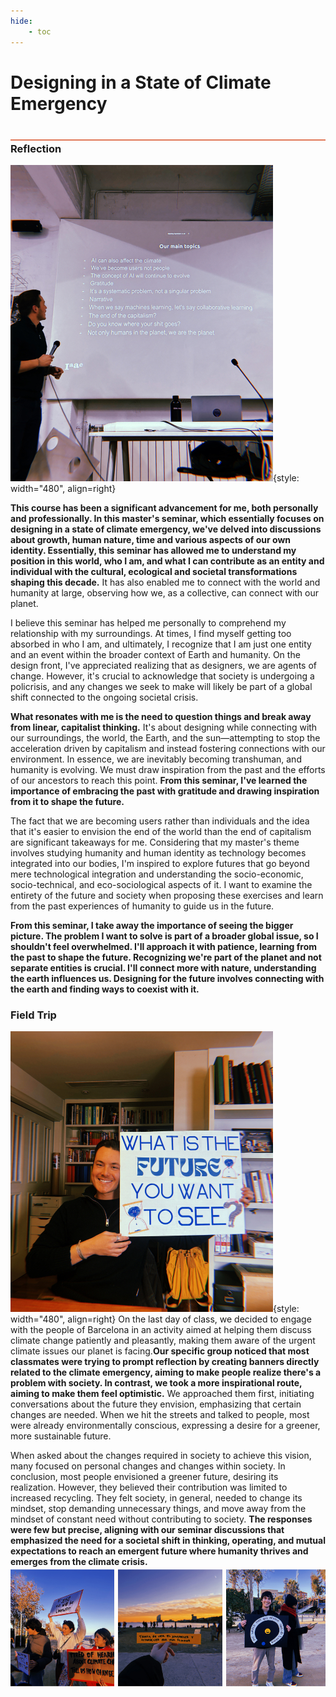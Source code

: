 ```yaml
---
hide:
    - toc
---
```


# Designing in a State of Climate Emergency
<div style="height:2px; background-color: #E17858; margin-top: 40px; margin-bottom: -20px;"></div>

### Reflection
![](../images\term2\CLimateEmergency\Statements.jpg){style: width="480", align=right}

**This course has been a significant advancement for me, both personally and professionally. In this master's seminar, which essentially focuses on designing in a state of climate emergency, we've delved into discussions about growth, human nature, time and various aspects of our own identity. Essentially, this seminar has allowed me to understand my position in this world, who I am, and what I can contribute as an entity and individual with the cultural, ecological and societal transformations shaping this decade.** It has also enabled me to connect with the world and humanity at large, observing how we, as a collective, can connect with our planet.

I believe this seminar has helped me personally to comprehend my relationship with my surroundings. At times, I find myself getting too absorbed in who I am, and ultimately, I recognize that I am just one entity and an event within the broader context of Earth and humanity. On the design front, I've appreciated realizing that as designers, we are agents of change. However, it's crucial to acknowledge that society is undergoing a policrisis, and any changes we seek to make will likely be part of a global shift connected to the ongoing societal crisis.

**What resonates with me is the need to question things and break away from linear, capitalist thinking.** It's about designing while connecting with our surroundings, the world, the Earth, and the sun—attempting to stop the acceleration driven by capitalism and instead fostering connections with our environment. In essence, we are inevitably becoming transhuman, and humanity is evolving. We must draw inspiration from the past and the efforts of our ancestors to reach this point. **From this seminar, I've learned the importance of embracing the past with gratitude and drawing inspiration from it to shape the future.**

The fact that we are becoming users rather than individuals and the idea that it's easier to envision the end of the world than the end of capitalism are significant takeaways for me. Considering that my master's theme involves studying humanity and human identity as technology becomes integrated into our bodies, I'm inspired to explore futures that go beyond mere technological integration and  understanding the socio-economic, socio-technical, and eco-sociological aspects of it. I want to examine the entirety of the future and society when proposing these exercises and learn from the past experiences of humanity to guide us in the future.

**From this seminar, I take away the importance of seeing the bigger picture. The problem I want to solve is part of a broader global issue, so I shouldn't feel overwhelmed. I'll approach it with patience, learning from the past to shape the future. Recognizing we're part of the planet and not separate entities is crucial. I'll connect more with nature, understanding the earth influences us. Designing for the future involves connecting with the earth and finding ways to coexist with it.**

### Field Trip

![](../images\term2\CLimateEmergency\Cartel.jpg){style: width="480", align=right}
On the last day of class, we decided to engage with the people of Barcelona in an activity aimed at helping them discuss climate change patiently and pleasantly, making them aware of the urgent climate issues our planet is facing.**Our specific group noticed that most classmates were trying to prompt reflection by creating banners directly related to the climate emergency, aiming to make people realize there's a problem with society. In contrast, we took a more inspirational route, aiming to make them feel optimistic.** We approached them first, initiating conversations about the future they envision, emphasizing that certain changes are needed. When we hit the streets and talked to people, most were already environmentally conscious, expressing a desire for a greener, more sustainable future.

When asked about the changes required in society to achieve this vision, many focused on personal changes and changes within society. In conclusion, most people envisioned a greener future, desiring its realization. However, they believed their contribution was limited to increased recycling. They felt society, in general, needed to change its mindset, stop demanding unnecessary things, and move away from the mindset of constant need without contributing to society. **The responses were few but precise, aligning with our seminar discussions that emphasized the need for a societal shift in thinking, operating, and mutual expectations to reach an emergent future where humanity thrives and emerges from the climate crisis.**
![](../images\term2\CLimateEmergency\TheRevolution.jpg)


